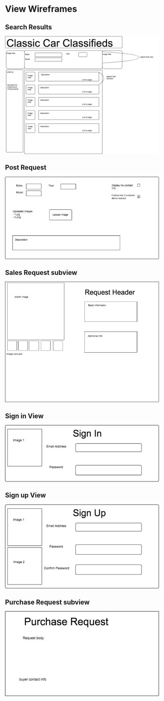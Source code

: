 # View Wireframes

## Search Results
![search-results]

## Post Request
![post-request-form]

## Sales Request subview
![sales-request-view]

## Sign in View
![sign-in-view]

## Sign up View
![sign-up-view]

## Purchase Request subview
![purchase-request-show]


[post-request-form]: ./wireframes/post_request_form.png
[search-results]: ./wireframes/search_results.png
[sign-in-view]: ./wireframes/sign-in-view.png
[sign-up-view]: ./wireframes/sign-up-view.png
[sales-request-view]: ./wireframes/sales-request-view.png
[purchase-request-show]: ./wireframes/purchase-request-show.png
